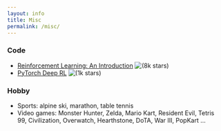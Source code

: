 ```yaml
---
layout: info
title: Misc 
permalink: /misc/
---
```


### Code
- [Reinforcement Learning: An Introduction](https://github.com/ShangtongZhang/reinforcement-learning-an-introduction) ![(8k stars)](https://img.shields.io/github/stars/shangtongzhang/reinforcement-learning-an-introduction.svg?style=social) 
- [PyTorch Deep RL](https://github.com/ShangtongZhang/DeepRL) ![(1k stars)](https://img.shields.io/github/stars/shangtongzhang/deeprl.svg?style=social) 

### Hobby
- Sports: alpine ski, marathon, table tennis
- Video games: Monster Hunter, Zelda, Mario Kart, Resident Evil, Tetris 99, Civilization, Overwatch, Hearthstone, DoTA, War III, PopKart ...
